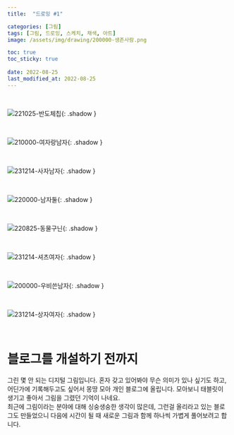 ```yaml
---
title:  "드로잉 #1"

categories: [그림]
tags: [그림, 드로잉, 스케치, 채색, 아트]
image: /assets/img/drawing/200000-생존사람.png

toc: true
toc_sticky: true
 
date: 2022-08-25
last_modified_at: 2022-08-25
---
```


<br>

![221025-반도체칩](/assets/img/drawing/221025-반도체칩.png){: .shadow }

<br>

![210000-여자랑남자](/assets/img/drawing/210000-여자랑남자.png){: .shadow }

<br>

![231214-사자남자](/assets/img/drawing/231214-사자남자.jpg){: .shadow }

<br>

![220000-남자둘](/assets/img/drawing/220000-남자둘.png){: .shadow }

<br>

![220825-동물구닌](/assets/img/drawing/220825-동물구닌.png){: .shadow }

<br>

![231214-셔츠여자](/assets/img/drawing/231214-셔츠여자.png){: .shadow }

<br>

![200000-우비쓴남자](/assets/img/drawing/200000-우비쓴남자.png){: .shadow }

<br>

![231214-상자여자](/assets/img/drawing/231214-상자여자.png){: .shadow }

<br>

# **블로그를 개설하기 전까지**

그린 몇 안 되는 디지털 그림입니다. 혼자 갖고 있어봐야 무슨 의미가 있나 싶기도 하고, 어딘가에 기록해두고도 싶어서 몽땅 모아 개인 블로그에 올립니다. 모아보니 태블릿이 생기고 좋아서 그림을 그렸던 기억이 나네요.  
최근에 그림이라는 분야에 대해 싱숭생숭한 생각이 많은데, 그런걸 올리라고 있는 블로그도 만들었으니 다음에 시간이 될 때 새로운 그림과 함께 하나씩 가볍게 풀어보려고 합니다.

<!--
![210430-신라시대](/assets/img/drawing/210430-신라시대.jpg)
-->
